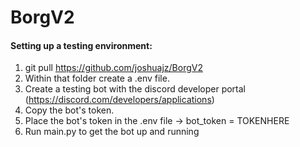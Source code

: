 # BorgV2

#### Setting up a testing environment:

1. git pull https://github.com/joshuajz/BorgV2
2. Within that folder create a .env file.
3. Create a testing bot with the discord developer portal (https://discord.com/developers/applications)
4. Copy the bot's token.
5. Place the bot's token in the .env file -> bot_token = TOKENHERE
6. Run main.py to get the bot up and running
